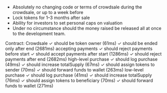 

#


- Absolutely no changing code or terms of crowdsale during the crowdsale, or up to a week before
- Lock tokens for 1–3 months after sale
- Ability for investors to set personal caps on valuation
- Under no circumstance should the money raised be released all at once to the development team.

Contract: Crowdsale
  ✓ should be token owner (61ms)
  ✓ should be ended only after end (2681ms)
  accepting payments
    ✓ should reject payments before start
    ✓ should accept payments after start (1286ms)
    ✓ should reject payments after end (2682ms)
  high-level purchase
    ✓ should log purchase (49ms)
    ✓ should increase totalSupply (67ms)
    ✓ should assign tokens to sender (70ms)
    ✓ should forward funds to wallet (263ms)
  low-level purchase
    ✓ should log purchase (41ms)
    ✓ should increase totalSupply (76ms)
    ✓ should assign tokens to beneficiary (70ms)
    ✓ should forward funds to wallet (271ms)
